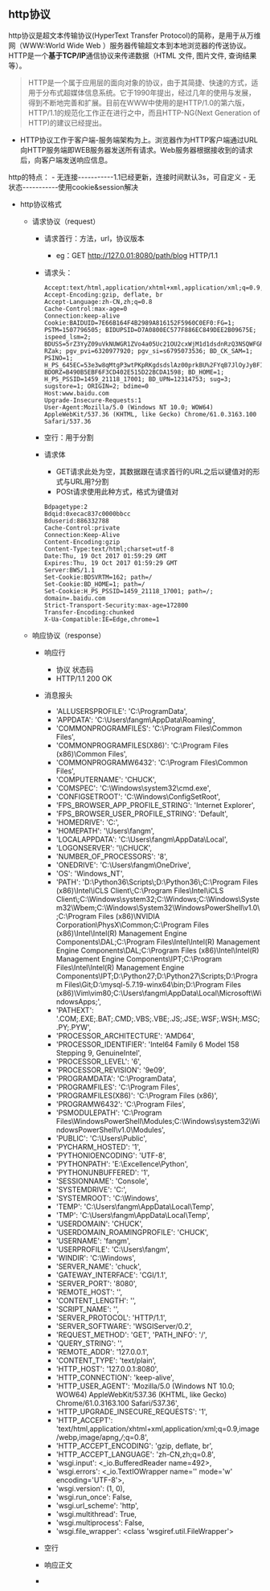 ## http协议
http协议是超文本传输协议(HyperText Transfer Protocol)的简称，是用于从万维网（WWW:World Wide Web ）服务器传输超文本到本地浏览器的传送协议。          
HTTP是一个**基于TCP/IP**通信协议来传递数据（HTML 文件, 图片文件, 查询结果等）。        

>HTTP是一个属于应用层的面向对象的协议，由于其简捷、快速的方式，适用于分布式超媒体信息系统。它于1990年提出，经过几年的使用与发展，得到不断地完善和扩展。目前在WWW中使用的是HTTP/1.0的第六版，HTTP/1.1的规范化工作正在进行之中，而且HTTP-NG(Next Generation of HTTP)的建议已经提出。

- HTTP协议工作于客户端-服务端架构为上。浏览器作为HTTP客户端通过URL向HTTP服务端即WEB服务器发送所有请求。Web服务器根据接收到的请求后，向客户端发送响应信息。

http的特点：
	- 无连接-----------1.1已经更新，连接时间默认3s，可自定义
	- 无状态-----------使用cookie&session解决

- http协议格式
	- 请求协议（request）
		- 请求首行：方法，url，协议版本
			- eg：GET http://127.0.01:8080/path/blog HTTP/1.1
		- 请求头：

			```
			Accept:text/html,application/xhtml+xml,application/xml;q=0.9,image/webp,image/apng,*/*;q=0.8
			Accept-Encoding:gzip, deflate, br
			Accept-Language:zh-CN,zh;q=0.8
			Cache-Control:max-age=0
			Connection:keep-alive
			Cookie:BAIDUID=7E66B164F4B2989A816152F5960C0EF0:FG=1; PSTM=1507796505; BIDUPSID=D7A0800EC577F886EC849DEE2B09675E; ispeed_lsm=2; BDUSS=5rZ3YyZ09uVkNUWGR1ZVo4a05Uc21OU2cxWjM1d1dsdnRzQ3NSQWFGRVlIQXhhSVFBQUFBJCQAAAAAAAAAAAEAAAB0XdQ01LXD8LXEvccAAAAAAAAAAAAAAAAAAAAAAAAAAAAAAAAAAAAAAAAAAAAAAAAAAAAAAAAAAAAAAAAAAAAAAAAAABiP5FkYj-RZak; pgv_pvi=6320977920; pgv_si=s6795073536; BD_CK_SAM=1; PSINO=1; H_PS_645EC=53e3w8qMtgP3wtPKpRKgdsdslAz00prkBU%2FYqB7JlOyJyBFIkirirUcQ6CM; BDORZ=B490B5EBF6F3CD402E515D22BCDA1598; BD_HOME=1; H_PS_PSSID=1459_21118_17001; BD_UPN=12314753; sug=3; sugstore=1; ORIGIN=2; bdime=0
			Host:www.baidu.com
			Upgrade-Insecure-Requests:1
			User-Agent:Mozilla/5.0 (Windows NT 10.0; WOW64) AppleWebKit/537.36 (KHTML, like Gecko) Chrome/61.0.3163.100 Safari/537.36
			```
		- 空行：用于分割
		- 请求体
			- GET请求此处为空，其数据跟在请求首行的URL之后以键值对的形式与URL用?分割
			- POSt请求使用此种方式，格式为键值对

			```
			Bdpagetype:2
			Bdqid:0xecac837c0000bbcc
			Bduserid:886332788
			Cache-Control:private
			Connection:Keep-Alive
			Content-Encoding:gzip
			Content-Type:text/html;charset=utf-8
			Date:Thu, 19 Oct 2017 01:59:29 GMT
			Expires:Thu, 19 Oct 2017 01:59:29 GMT
			Server:BWS/1.1
			Set-Cookie:BDSVRTM=162; path=/
			Set-Cookie:BD_HOME=1; path=/
			Set-Cookie:H_PS_PSSID=1459_21118_17001; path=/; domain=.baidu.com
			Strict-Transport-Security:max-age=172800
			Transfer-Encoding:chunked
			X-Ua-Compatible:IE=Edge,chrome=1
			```

	- 响应协议（response）
		- 响应行
			- 协议 状态码
			- HTTP/1.1 200 OK
		- 消息报头
			- 'ALLUSERSPROFILE': 'C:\\ProgramData', 
			- 'APPDATA': 'C:\\Users\\fangm\\AppData\\Roaming', 
			- 'COMMONPROGRAMFILES': 'C:\\Program Files\\Common Files', 
			- 'COMMONPROGRAMFILES(X86)': 'C:\\Program Files (x86)\\Common Files',
			- 'COMMONPROGRAMW6432': 'C:\\Program Files\\Common Files', 
			- 'COMPUTERNAME': 'CHUCK', 
			- 'COMSPEC': 'C:\\Windows\\system32\\cmd.exe', 
			- 'CONFIGSETROOT': 'C:\\Windows\\ConfigSetRoot', 
			- 'FPS_BROWSER_APP_PROFILE_STRING': 'Internet Explorer', 
			- 'FPS_BROWSER_USER_PROFILE_STRING': 'Default',
			- 'HOMEDRIVE': 'C:', 
			- 'HOMEPATH': '\\Users\\fangm', 
			- 'LOCALAPPDATA': 'C:\\Users\\fangm\\AppData\\Local', 
			- 'LOGONSERVER': '\\\\CHUCK', 
			- 'NUMBER_OF_PROCESSORS': '8', 
			- 'ONEDRIVE': 'C:\\Users\\fangm\\OneDrive', 
			- 'OS': 'Windows_NT', 
			- 'PATH': 'D:\\Python36\\Scripts\\;D:\\Python36\\;C:\\Program Files (x86)\\Intel\\iCLS Client\\;C:\\Program Files\\Intel\\iCLS Client\\;C:\\Windows\\system32;C:\\Windows;C:\\Windows\\System32\\Wbem;C:\\Windows\\System32\\WindowsPowerShell\\v1.0\\;C:\\Program Files (x86)\\NVIDIA Corporation\\PhysX\\Common;C:\\Program Files (x86)\\Intel\\Intel(R) Management Engine Components\\DAL;C:\\Program Files\\Intel\\Intel(R) Management Engine Components\\DAL;C:\\Program Files (x86)\\Intel\\Intel(R) Management Engine Components\\IPT;C:\\Program Files\\Intel\\Intel(R) Management Engine Components\\IPT;D:\\Python27;D:\\Python27\\Scripts;D:\\Program Files\\Git;D:\\mysql-5.7.19-winx64\\bin;D:\\Program Files (x86)\\Vim\\vim80;C:\\Users\\fangm\\AppData\\Local\\Microsoft\\WindowsApps;', 
			- 'PATHEXT': '.COM;.EXE;.BAT;.CMD;.VBS;.VBE;.JS;.JSE;.WSF;.WSH;.MSC;.PY;.PYW', 
			- 'PROCESSOR_ARCHITECTURE': 'AMD64', 
			- 'PROCESSOR_IDENTIFIER': 'Intel64 Family 6 Model 158 Stepping 9, GenuineIntel', 
			- 'PROCESSOR_LEVEL': '6', 
			- 'PROCESSOR_REVISION': '9e09', 
			- 'PROGRAMDATA': 'C:\\ProgramData', 
			- 'PROGRAMFILES': 'C:\\Program Files', 
			- 'PROGRAMFILES(X86)': 'C:\\Program Files (x86)', 
			- 'PROGRAMW6432': 'C:\\Program Files', 
			- 'PSMODULEPATH': 'C:\\Program Files\\WindowsPowerShell\\Modules;C:\\Windows\\system32\\WindowsPowerShell\\v1.0\\Modules', 
			- 'PUBLIC': 'C:\\Users\\Public', 
			- 'PYCHARM_HOSTED': '1', 
			- 'PYTHONIOENCODING': 'UTF-8', 
			- 'PYTHONPATH': 'E:\\Excellence\\Python', 
			- 'PYTHONUNBUFFERED': '1', 
			- 'SESSIONNAME': 'Console', 
			- 'SYSTEMDRIVE': 'C:', 
			- 'SYSTEMROOT': 'C:\\Windows', 
			- 'TEMP': 'C:\\Users\\fangm\\AppData\\Local\\Temp', 
			- 'TMP': 'C:\\Users\\fangm\\AppData\\Local\\Temp', 
			- 'USERDOMAIN': 'CHUCK', 
			- 'USERDOMAIN_ROAMINGPROFILE': 'CHUCK', 
			- 'USERNAME': 'fangm', 
			- 'USERPROFILE': 'C:\\Users\\fangm', 
			- 'WINDIR': 'C:\\Windows', 
			- 'SERVER_NAME': 'chuck', 
			- 'GATEWAY_INTERFACE': 'CGI/1.1', 
			- 'SERVER_PORT': '8080', 
			- 'REMOTE_HOST': '', 
			- 'CONTENT_LENGTH': '', 
			- 'SCRIPT_NAME': '', 
			- 'SERVER_PROTOCOL': 'HTTP/1.1', 
			- 'SERVER_SOFTWARE': 'WSGIServer/0.2', 
			- 'REQUEST_METHOD': 'GET', 'PATH_INFO': '/', 
			- 'QUERY_STRING': '', 
			- 'REMOTE_ADDR': '127.0.0.1', 
			- 'CONTENT_TYPE': 'text/plain', 
			- 'HTTP_HOST': '127.0.0.1:8080', 
			- 'HTTP_CONNECTION': 'keep-alive', 
			- 'HTTP_USER_AGENT': 'Mozilla/5.0 (Windows NT 10.0; WOW64) AppleWebKit/537.36 (KHTML, like Gecko) Chrome/61.0.3163.100 Safari/537.36', 
			- 'HTTP_UPGRADE_INSECURE_REQUESTS': '1', 
			- 'HTTP_ACCEPT': 'text/html,application/xhtml+xml,application/xml;q=0.9,image/webp,image/apng,*/*;q=0.8', 
			- 'HTTP_ACCEPT_ENCODING': 'gzip, deflate, br', 
			- 'HTTP_ACCEPT_LANGUAGE': 'zh-CN,zh;q=0.8', 
			- 'wsgi.input': <_io.BufferedReader name=492>, 
			- 'wsgi.errors': <_io.TextIOWrapper name='<stderr>' mode='w' encoding='UTF-8'>, 
			- 'wsgi.version': (1, 0), 
			- 'wsgi.run_once': False, 
			- 'wsgi.url_scheme': 'http', 
			- 'wsgi.multithread': True, 
			- 'wsgi.multiprocess': False, 
			- 'wsgi.file_wrapper': <class 'wsgiref.util.FileWrapper'>




		- 空行
		- 响应正文
		- 






